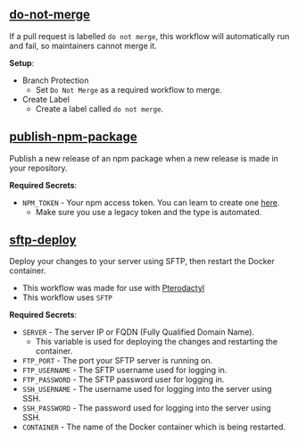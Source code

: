 ## [do-not-merge](https://github.com/wdhdev/workflows/blob/main/do-not-merge.yml)
If a pull request is labelled `do not merge`, this workflow will automatically run and fail, so maintainers cannot merge it.

**Setup**:
- Branch Protection
  - Set `Do Not Merge` as a required workflow to merge.
- Create Label
  - Create a label called `do not merge`.

## [publish-npm-package](https://github.com/wdhdev/workflows/blob/main/publish-npm-package.yml)
Publish a new release of an npm package when a new release is made in your repository.

**Required Secrets**:
- `NPM_TOKEN` - Your npm access token. You can learn to create one [here](https://docs.npmjs.com/about-access-tokens).
  - Make sure you use a legacy token and the type is automated.

## [sftp-deploy](https://github.com/wdhdev/workflows/blob/main/sftp-deploy.yml)
Deploy your changes to your server using SFTP, then restart the Docker container.

- This workflow was made for use with [Pterodactyl](https://pterodactyl.io)
- This workflow uses `SFTP`

**Required Secrets**:
- `SERVER` - The server IP or FQDN (Fully Qualified Domain Name).
  - This variable is used for deploying the changes and restarting the container.
- `FTP_PORT` - The port your SFTP server is running on.
- `FTP_USERNAME` - The SFTP username used for logging in.
- `FTP_PASSWORD` - The SFTP password user for logging in.
- `SSH_USERNAME` - The username used for logging into the server using SSH.
- `SSH_PASSWORD` - The password used for logging into the server using SSH.
- `CONTAINER` - The name of the Docker container which is being restarted.
